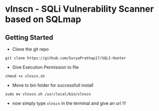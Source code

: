 # vlnscn - SQLi Vulnerability Scanner based on SQLmap

## Getting Started 

- Clone the git repo

```
git clone https://github.com/SuryaPrathap17/SQLI-Hunter

```

- Give Execution Permission to file

```
chmod +x vlnscn.sh

```

- Move to bin folder for successfull install 

```
sudo mv vlnscn.sh /usr/local/bin/vlnscn

```

- now simply type `vlnscn` in the terminal and give an url !!!
